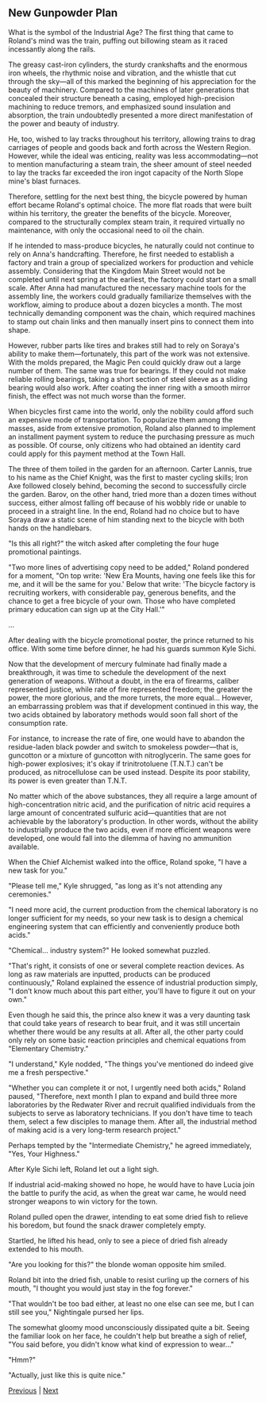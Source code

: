 ## New Gunpowder Plan
What is the symbol of the Industrial Age? The first thing that came to Roland's mind was the train, puffing out billowing steam as it raced incessantly along the rails. 

The greasy cast-iron cylinders, the sturdy crankshafts and the enormous iron wheels, the rhythmic noise and vibration, and the whistle that cut through the sky—all of this marked the beginning of his appreciation for the beauty of machinery. Compared to the machines of later generations that concealed their structure beneath a casing, employed high-precision machining to reduce tremors, and emphasized sound insulation and absorption, the train undoubtedly presented a more direct manifestation of the power and beauty of industry. 

He, too, wished to lay tracks throughout his territory, allowing trains to drag carriages of people and goods back and forth across the Western Region. However, while the ideal was enticing, reality was less accommodating—not to mention manufacturing a steam train, the sheer amount of steel needed to lay the tracks far exceeded the iron ingot capacity of the North Slope mine's blast furnaces.

Therefore, settling for the next best thing, the bicycle powered by human effort became Roland's optimal choice. The more flat roads that were built within his territory, the greater the benefits of the bicycle. Moreover, compared to the structurally complex steam train, it required virtually no maintenance, with only the occasional need to oil the chain.

If he intended to mass-produce bicycles, he naturally could not continue to rely on Anna's handcrafting. Therefore, he first needed to establish a factory and train a group of specialized workers for production and vehicle assembly. Considering that the Kingdom Main Street would not be completed until next spring at the earliest, the factory could start on a small scale. After Anna had manufactured the necessary machine tools for the assembly line, the workers could gradually familiarize themselves with the workflow, aiming to produce about a dozen bicycles a month. The most technically demanding component was the chain, which required machines to stamp out chain links and then manually insert pins to connect them into shape.

However, rubber parts like tires and brakes still had to rely on Soraya's ability to make them—fortunately, this part of the work was not extensive. With the molds prepared, the Magic Pen could quickly draw out a large number of them. The same was true for bearings. If they could not make reliable rolling bearings, taking a short section of steel sleeve as a sliding bearing would also work. After coating the inner ring with a smooth mirror finish, the effect was not much worse than the former.

When bicycles first came into the world, only the nobility could afford such an expensive mode of transportation. To popularize them among the masses, aside from extensive promotion, Roland also planned to implement an installment payment system to reduce the purchasing pressure as much as possible. Of course, only citizens who had obtained an identity card could apply for this payment method at the Town Hall.

The three of them toiled in the garden for an afternoon. Carter Lannis, true to his name as the Chief Knight, was the first to master cycling skills; Iron Axe followed closely behind, becoming the second to successfully circle the garden. Barov, on the other hand, tried more than a dozen times without success, either almost falling off because of his wobbly ride or unable to proceed in a straight line. In the end, Roland had no choice but to have Soraya draw a static scene of him standing next to the bicycle with both hands on the handlebars.

"Is this all right?" the witch asked after completing the four huge promotional paintings.



"Two more lines of advertising copy need to be added," Roland pondered for a moment, "On top write: 'New Era Mounts, having one feels like this for me, and it will be the same for you.' Below that write: 'The bicycle factory is recruiting workers, with considerable pay, generous benefits, and the chance to get a free bicycle of your own. Those who have completed primary education can sign up at the City Hall.'"



...



After dealing with the bicycle promotional poster, the prince returned to his office. With some time before dinner, he had his guards summon Kyle Sichi.



Now that the development of mercury fulminate had finally made a breakthrough, it was time to schedule the development of the next generation of weapons. Without a doubt, in the era of firearms, caliber represented justice, while rate of fire represented freedom; the greater the power, the more glorious, and the more turrets, the more equal... However, an embarrassing problem was that if development continued in this way, the two acids obtained by laboratory methods would soon fall short of the consumption rate.



For instance, to increase the rate of fire, one would have to abandon the residue-laden black powder and switch to smokeless powder—that is, guncotton or a mixture of guncotton with nitroglycerin. The same goes for high-power explosives; it's okay if trinitrotoluene (T.N.T.) can't be produced, as nitrocellulose can be used instead. Despite its poor stability, its power is even greater than T.N.T.



No matter which of the above substances, they all require a large amount of high-concentration nitric acid, and the purification of nitric acid requires a large amount of concentrated sulfuric acid—quantities that are not achievable by the laboratory's production. In other words, without the ability to industrially produce the two acids, even if more efficient weapons were developed, one would fall into the dilemma of having no ammunition available.



When the Chief Alchemist walked into the office, Roland spoke, "I have a new task for you."



"Please tell me," Kyle shrugged, "as long as it's not attending any ceremonies."



"I need more acid, the current production from the chemical laboratory is no longer sufficient for my needs, so your new task is to design a chemical engineering system that can efficiently and conveniently produce both acids."



"Chemical... industry system?" He looked somewhat puzzled.



"That's right, it consists of one or several complete reaction devices. As long as raw materials are inputted, products can be produced continuously," Roland explained the essence of industrial production simply, "I don’t know much about this part either, you'll have to figure it out on your own."



Even though he said this, the prince also knew it was a very daunting task that could take years of research to bear fruit, and it was still uncertain whether there would be any results at all. After all, the other party could only rely on some basic reaction principles and chemical equations from "Elementary Chemistry."



"I understand," Kyle nodded, "The things you've mentioned do indeed give me a fresh perspective."



"Whether you can complete it or not, I urgently need both acids," Roland paused, "Therefore, next month I plan to expand and build three more laboratories by the Redwater River and recruit qualified individuals from the subjects to serve as laboratory technicians. If you don't have time to teach them, select a few disciples to manage them. After all, the industrial method of making acid is a very long-term research project."



Perhaps tempted by the "Intermediate Chemistry," he agreed immediately, "Yes, Your Highness."



After Kyle Sichi left, Roland let out a light sigh.



If industrial acid-making showed no hope, he would have to have Lucia join the battle to purify the acid, as when the great war came, he would need stronger weapons to win victory for the town.



Roland pulled open the drawer, intending to eat some dried fish to relieve his boredom, but found the snack drawer completely empty.



Startled, he lifted his head, only to see a piece of dried fish already extended to his mouth.

"Are you looking for this?" the blonde woman opposite him smiled.

Roland bit into the dried fish, unable to resist curling up the corners of his mouth, "I thought you would just stay in the fog forever."

"That wouldn't be too bad either, at least no one else can see me, but I can still see you," Nightingale pursed her lips.

The somewhat gloomy mood unconsciously dissipated quite a bit. Seeing the familiar look on her face, he couldn't help but breathe a sigh of relief, "You said before, you didn't know what kind of expression to wear..."

"Hmm?"

"Actually, just like this is quite nice."





[Previous](CH0245.md) | [Next](CH0247.md)
